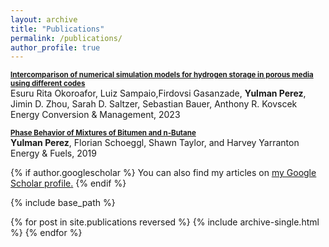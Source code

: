 ```yaml
---
layout: archive
title: "Publications"
permalink: /publications/
author_profile: true
---
```


<b><a style="font-size:1.2vw;" href="https://www.sciencedirect.com/science/article/pii/S0196890423007550">Intercomparison of numerical simulation models for hydrogen storage in porous media using different codes </a></b> <br>
Esuru Rita Okoroafor, Luiz Sampaio,Firdovsi Gasanzade, <b>Yulman Perez</b>, Jimin D. Zhou, Sarah D. Saltzer, Sebastian Bauer, Anthony R. Kovscek <br>
Energy Conversion & Management, 2023 <br>

<b><a style="font-size:1.2vw;" href="https://pubs.acs.org/doi/10.1021/acs.energyfuels.9b02113">Phase Behavior of Mixtures of Bitumen and n-Butane</a></b> <br>
<b>Yulman Perez</b>, Florian Schoeggl, Shawn Taylor, and Harvey Yarranton <br>
Energy & Fuels, 2019 <br>



{% if author.googlescholar %}
  You can also find my articles on <u><a href="{{author.googlescholar}}">my Google Scholar profile</a>.</u>
{% endif %}

{% include base_path %}

{% for post in site.publications reversed %}
  {% include archive-single.html %}
{% endfor %}
